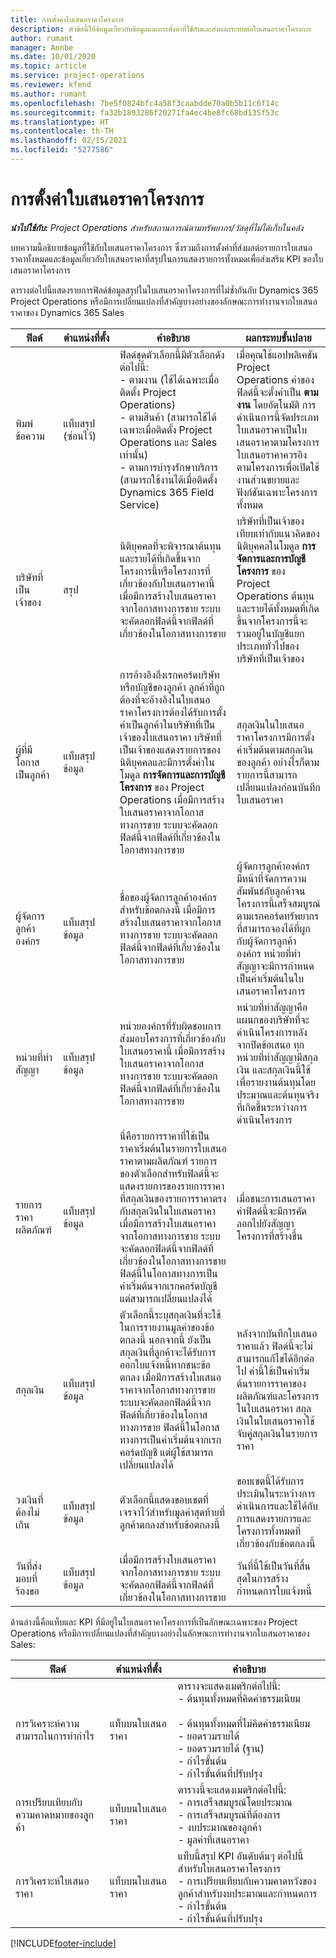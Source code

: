 ```yaml
---
title: การตั้งค่าใบเสนอราคาโครงการ
description: หัวข้อนี้ให้ข้อมูลเกี่ยวกับข้อมูลและการตั้งค่าที่ใช้กับและส่งผลกระทบต่อใบเสนอราคาโครงการ
author: rumant
manager: Annbe
ms.date: 10/01/2020
ms.topic: article
ms.service: project-operations
ms.reviewer: kfend
ms.author: rumant
ms.openlocfilehash: 7be5f0824bfc4a58f3caabdde70a0b5b11c6f14c
ms.sourcegitcommit: fa32b1893286f20271fa4ec4be8fc68bd135f53c
ms.translationtype: HT
ms.contentlocale: th-TH
ms.lasthandoff: 02/15/2021
ms.locfileid: "5277586"
---
```

# <a name="project-quote-settings"></a>การตั้งค่าใบเสนอราคาโครงการ

_**นำไปใช้กับ:** Project Operations สำหรับสถานการณ์ตามทรัพยากร/วัสดุที่ไม่ได้เก็บในคลัง_


บทความนี้อธิบายข้อมูลที่ใช้กับใบเสนอราคาโครงการ ซึ่งรวมถึงการตั้งค่าที่ส่งผลต่อรายการใบเสนอราคาทั้งหมดและข้อมูลเกี่ยวกับใบเสนอราคาที่สรุปในการแสดงรายการทั้งหมดเพื่อส่งเสริม KPI ของใบเสนอราคาโครงการ

ตารางต่อไปนี้แสดงรายการฟิลด์ข้อมูลสรุปในใบเสนอราคาโครงการที่ไม่ซ้ำกันกับ Dynamics 365 Project Operations หรือมีการเปลี่ยนแปลงที่สำคัญบางอย่างของลักษณะการทำงานจากใบเสนอราคาของ Dynamics 365 Sales

| **ฟิลด์** | **ตำแหน่งที่ตั้ง** | **คำอธิบาย** | **ผลกระทบขั้นปลาย** |
| --- | --- | --- | --- |
| พิมพ์ข้อความ | แท็บสรุป (ซ่อนไว้) | ฟิลด์ชุดตัวเลือกนี้มีตัวเลือกดังต่อไปนี้:</br>- ตามงาน (ใช้ได้เฉพาะเมื่อติดตั้ง Project Operations)</br>- ตามสินค้า (สามารถใช้ได้เฉพาะเมื่อติดตั้ง Project Operations และ Sales เท่านั้น)</br>- ตามการบำรุงรักษาบริการ (สามารถใช้งานได้เมื่อติดตั้ง Dynamics 365 Field Service) | เมื่อคุณใช้แอปพลิเคชัน Project Operations ค่าของฟิลด์นี้จะตั้งค่าเป็น **ตามงาน** โดยอัตโนมัติ การดำเนินการนี้จัดประเภทใบเสนอราคาเป็นใบเสนอราคาตามโครงการ ใบเสนอราคาควรอิงตามโครงการเพื่อเปิดใช้งานส่วนขยายและฟังก์ชันเฉพาะโครงการทั้งหมด |
| บริษัทที่เป็นเจ้าของ | สรุป | นิติบุคคลที่จะพิจารณาต้นทุนและรายได้ที่เกิดขึ้นจากโครงการนี้หรือโครงการที่เกี่ยวข้องกับใบเสนอราคานี้ เมื่อมีการสร้างใบเสนอราคาจากโอกาสทางการขาย ระบบจะคัดลอกฟิลด์นี้จากฟิลด์ที่เกี่ยวข้องในโอกาสทางการขาย | บริษัทที่เป็นเจ้าของเทียบเท่ากับแนวคิดของนิติบุคคลในโมดูล **การจัดการและการบัญชีโครงการ** ของ Project Operations ต้นทุนและรายได้ทั้งหมดที่เกิดขึ้นจากโครงการนี้จะรวมอยู่ในบัญชีแยกประเภททั่วไปของบริษัทที่เป็นเจ้าของ |
| ผู้ที่มีโอกาสเป็นลูกค้า | แท็บสรุปข้อมูล | การอ้างอิงถึงเรกคอร์ดบริษัทหรือบัญชีของลูกค้า ลูกค้าที่ถูกต้องที่จะอ้างอิงในใบเสนอราคาโครงการต้องได้รับการตั้งค่าเป็นลูกค้าในบริษัทที่เป็นเจ้าของใบเสนอราคา บริษัทที่เป็นเจ้าของแสดงรายการของนิติบุคคลและมีการตั้งค่าในโมดูล **การจัดการและการบัญชีโครงการ** ของ Project Operations เมื่อมีการสร้างใบเสนอราคาจากโอกาสทางการขาย ระบบจะคัดลอกฟิลด์นี้จากฟิลด์ที่เกี่ยวข้องในโอกาสทางการขาย | สกุลเงินในใบเสนอราคาโครงการมีการตั้งค่าเริ่มต้นตามสกุลเงินของลูกค้า อย่างไรก็ตาม รายการนี้สามารถเปลี่ยนแปลงก่อนบันทึกใบเสนอราคา |
| ผู้จัดการลูกค้าองค์กร | แท็บสรุปข้อมูล | ชื่อของผู้จัดการลูกค้าองค์กรสำหรับข้อตกลงนี้ เมื่อมีการสร้างใบเสนอราคาจากโอกาสทางการขาย ระบบจะคัดลอกฟิลด์นี้จากฟิลด์ที่เกี่ยวข้องในโอกาสทางการขาย | ผู้จัดการลูกค้าองค์กรมีหน้าที่จัดการความสัมพันธ์กับลูกค้าจนโครงการนี้เสร็จสมบูรณ์ ตามเรกคอร์ดทรัพยากรที่สามารถจองได้ที่ผูกกับผู้จัดการลูกค้าองค์กร หน่วยที่ทำสัญญาจะมีการกำหนดเป็นค่าเริ่มต้นในใบเสนอราคาโครงการ|
| หน่วยที่ทำสัญญา | แท็บสรุปข้อมูล | หน่วยองค์กรที่รับผิดชอบการส่งมอบโครงการที่เกี่ยวข้องกับใบเสนอราคานี้ เมื่อมีการสร้างใบเสนอราคาจากโอกาสทางการขาย ระบบจะคัดลอกฟิลด์นี้จากฟิลด์ที่เกี่ยวข้องในโอกาสทางการขาย | หน่วยที่ทำสัญญาคือแผนกของบริษัทที่จะดำเนินโครงการหลังจากปิดข้อเสนอ ทุกหน่วยที่ทำสัญญามีสกุลเงิน และสกุลเงินนี้ใช้เพื่อรายงานต้นทุนโดยประมาณและต้นทุนจริงที่เกิดขึ้นระหว่างการดำเนินโครงการ |
| รายการราคาผลิตภัณฑ์ | แท็บสรุปข้อมูล | นี่คือรายการราคาที่ใช้เป็นราคาเริ่มต้นในรายการใบเสนอราคาตามผลิตภัณฑ์ รายการของตัวเลือกสำหรับฟิลด์นี้จะแสดงรายการของรายการราคาที่สกุลเงินของรายการราคาตรงกับสกุลเงินในใบเสนอราคา เมื่อมีการสร้างใบเสนอราคาจากโอกาสทางการขาย ระบบจะคัดลอกฟิลด์นี้จากฟิลด์ที่เกี่ยวข้องในโอกาสทางการขาย ฟิลด์นี้ในโอกาสทางการเป็นค่าเริ่มต้นจากเรกคอร์ดบัญชี แต่สามารถเปลี่ยนแปลงได้ | เมื่อชนะการเสนอราคา ค่าฟิลด์นี้จะมีการคัดลอกไปยังสัญญาโครงการที่สร้างขึ้น |
| สกุลเงิน | แท็บสรุปข้อมูล | ตัวเลือกนี้ระบุสกุลเงินที่จะใช้ในการรายงานมูลค่าของข้อตกลงนี้ นอกจากนี้ ยังเป็นสกุลเงินที่ลูกค้าจะได้รับการออกใบแจ้งหนี้หากชนะข้อตกลง เมื่อมีการสร้างใบเสนอราคาจากโอกาสทางการขาย ระบบจะคัดลอกฟิลด์นี้จากฟิลด์ที่เกี่ยวข้องในโอกาสทางการขาย ฟิลด์นี้ในโอกาสทางการเป็นค่าเริ่มต้นจากเรกคอร์ดบัญชี แต่ผู้ใช้สามารถเปลี่ยนแปลงได้  | หลังจากบันทึกใบเสนอราคาแล้ว ฟิลด์นี้จะไม่สามารถแก้ไขได้อีกต่อไป ค่านี้ใช้เป็นค่าเริ่มต้นรายการราคาของผลิตภัณฑ์และโครงการในใบเสนอราคา สกุลเงินในใบเสนอราคาใช้จับคู่สกุลเงินในรายการราคา |
| วงเงินที่ต้องไม่เกิน | แท็บสรุปข้อมูล | ตัวเลือกนี้แสดงขอบเขตที่เจรจาไว้สำหรับมูลค่าสุดท้ายที่ลูกค้าตกลงสำหรับข้อตกลงนี้ | ขอบเขตนี้ได้รับการประเมินในระหว่างการดำเนินการและใช้ได้กับการแสดงรายการและโครงการทั้งหมดที่เกี่ยวข้องกับข้อตกลงนี้ |
| วันที่ส่งมอบที่ร้องขอ | แท็บสรุปข้อมูล | เมื่อมีการสร้างใบเสนอราคาจากโอกาสทางการขาย ระบบจะคัดลอกฟิลด์นี้จากฟิลด์ที่เกี่ยวข้องในโอกาสทางการขาย | วันที่นี้ใช้เป็นวันที่สิ้นสุดในการสร้างกำหนดการใบแจ้งหนี้ |

ด้านล่างนี้คือแท็บและ KPI ที่มีอยู่ในใบเสนอราคาโครงการที่เป็นลักษณะเฉพาะของ Project Operations หรือมีการเปลี่ยนแปลงที่สำคัญบางอย่างในลักษณะการทำงานจากใบเสนอราคาของ Sales:

| **ฟิลด์** | **ตำแหน่งที่ตั้ง** | **คำอธิบาย** |
| --- | --- | --- |
| การวิเคราะห์ความสามารถในการทำกำไร | แท็บบนใบเสนอราคา | ตารางจะแสดงเมตริกต่อไปนี้:</br>- ต้นทุนทั้งหมดที่คิดค่าธรรมเนียม</br></br>- ต้นทุนทั้งหมดที่ไม่คิดค่าธรรมเนียม</br>- ยอดรวมรายได้</br>- ยอดรวมรายได้ (ฐาน)</br>- กำไรขั้นต้น</br>- กำไรขั้นต้นที่ปรับปรุง|
| การเปรียบเทียบกับความคาดหมายของลูุกค้า | แท็บบนใบเสนอราคา | ตารางนี้จะแสดงเมตริกต่อไปนี้:</br>- การเสร็จสมบูรณ์โดยประมาณ</br>- การเสร็จสมบูรณ์ที่ต้องการ</br>- งบประมาณของลูกค้า</br>- มูลค่าที่เสนอราคา |
| การวิเคราะห์ใบเสนอราคา | แท็บบนใบเสนอราคา | แท็บนี้สรุป KPI อันดับต้นๆ ต่อไปนี้สำหรับใบเสนอราคาโครงการ</br>- การเปรียบเทียบกับความคาดหวังของลูกค้าสำหรับงบประมาณและกำหนดการ</br>- กำไรขั้นต้น</br>- กำไรขั้นต้นที่ปรับปรุง |


[!INCLUDE[footer-include](../includes/footer-banner.md)]